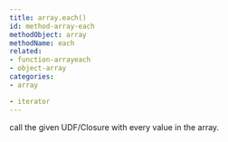 ```yaml
---
title: array.each()
id: method-array-each
methodObject: array
methodName: each
related:
- function-arrayeach
- object-array
categories:
- array

- iterator
---
```


call the given UDF/Closure with every value in the array.